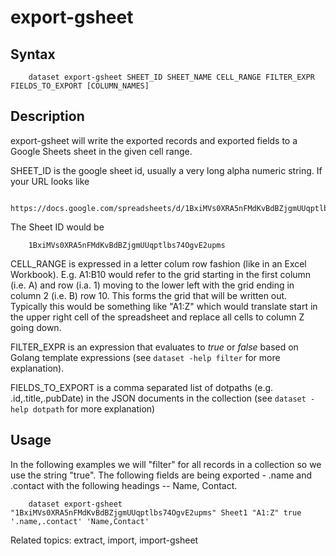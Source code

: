 
# export-gsheet

## Syntax

```
    dataset export-gsheet SHEET_ID SHEET_NAME CELL_RANGE FILTER_EXPR FIELDS_TO_EXPORT [COLUMN_NAMES]
```

## Description

export-gsheet will write the exported records and exported fields to a Google Sheets sheet in the given cell range.

SHEET_ID is the google sheet id, usually a very long alpha numeric string. If your URL looks like

```
    https://docs.google.com/spreadsheets/d/1BxiMVs0XRA5nFMdKvBdBZjgmUUqptlbs74OgvE2upms/edit
```

The Sheet ID would be

```
    1BxiMVs0XRA5nFMdKvBdBZjgmUUqptlbs74OgvE2upms
```

CELL_RANGE is expressed in a letter colum row fashion (like in an Excel Workbook). E.g. A1:B10 would refer to 
the grid starting in the first column (i.e. A) and row (i.a. 1) moving to the lower left with the grid
ending in column 2 (i.e. B) row 10. This forms the grid that will be written out. Typically this would be something
like "A1:Z" which would translate start in the upper right cell of the spreadsheet and replace all cells
to column Z going down.
 
FILTER_EXPR is an expression that evaluates to _true_ or _false_ based on Golang template expressions
(see `dataset -help filter` for more explanation).

FIELDS_TO_EXPORT is a comma separated list of dotpaths (e.g. .id,.title,.pubDate) in the JSON documents
in the collection (see `dataset -help dotpath` for more explanation)

## Usage

In the following examples we will "filter" for all records in a collection so we use the string "true". 
The following fields are being exported - .name and .contact with the following headings --
Name, Contact.

```shell
	dataset export-gsheet "1BxiMVs0XRA5nFMdKvBdBZjgmUUqptlbs74OgvE2upms" Sheet1 "A1:Z" true '.name,.contact' 'Name,Contact'
```

Related topics: extract, import, import-gsheet

